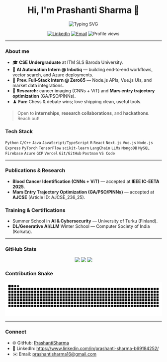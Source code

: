 <!-- Profile Header -->
<h1 align="center">Hi, I'm Prashanti Sharma 👋</h1>
<p align="center">
  <img src="https://readme-typing-svg.demolab.com?font=Fira+Code&size=22&pause=1000&center=true&vCenter=true&width=700&lines=AI+Automation+%7C+Full‑Stack+Developer+%7C+Researcher;CSE+Undergrad+%40+ITM+SLS+Baroda+University;Passionate+about+LLMs%2C+GNNs%2C+and+Edge+AI" alt="Typing SVG" />
</p>

<p align="center">
  <a href="https://www.linkedin.com/in/prashanti-sharma-b69184252/"><img alt="LinkedIn" src="https://img.shields.io/badge/LinkedIn-0077B5?logo=linkedin&logoColor=white"></a>
  <a href="mailto:prashantisharma16@gmail.com"><img alt="Email" src="https://img.shields.io/badge/Email-%20-informational?logo=gmail"></a>
  <img alt="Profile views" src="https://komarev.com/ghpvc/?username=PrashantiSharma&style=flat">
</p>

---

### About me
- 🎓 **CSE Undergraduate** at ITM SLS Baroda University.
- 🤖 **AI Automation Intern @ Inbotiq** — building end‑to‑end workflows, vector search, and Azure deployments.
- 🧩 **Prev. Full‑Stack Intern @ Zero65** — Node.js APIs, Vue.js UIs, and market data integrations.
- 🧪 **Research:** cancer imaging (CNNs + ViT) and **Mars entry trajectory optimization** (GA/PSO/PINNs).
- ♟️ **Fun:** Chess & debate wins; love shipping clean, useful tools.

> Open to **internships**, **research collaborations**, and **hackathons**. Reach out!

### Tech Stack
`Python` `C/C++` `Java` `JavaScript/TypeScript` `R` `React` `Next.js` `Vue.js` `Node.js` `Express`
`PyTorch` `TensorFlow` `scikit‑learn` `LangChain` `LLMs`
`MongoDB` `MySQL` `Firebase`
`Azure` `GCP` `Vercel` `Git/GitHub` `Postman` `VS Code`

---

### Publications & Research
- **Blood Cancer Identification (CNNs + ViT)** — accepted at **IEEE IC‑EETA 2025**.
- **Mars Entry Trajectory Optimization (GA/PSO/PINNs)** — accepted at **AJCSE** (Article ID: AJCSE_236_25).

### Training & Certifications
- Summer School in **AI & Cybersecurity** — University of Turku (Finland).
- **DL/Generative AI/LLM** Winter School — Computer Society of India (Kolkata).

---

### GitHub Stats
<p align="center">
  <img src="https://github-readme-stats.vercel.app/api?username=PrashantiSharma&show_icons=true" height="160" />
  <img src="https://github-readme-streak-stats.herokuapp.com/?user=PrashantiSharma" height="160" />
  <img src="https://github-readme-stats.vercel.app/api/top-langs/?username=PrashantiSharma&layout=compact" height="160" />
</p>

### Contribution Snake
<p align="center">
  <img src="https://raw.githubusercontent.com/PrashantiSharma/PrashantiSharma/output/github-contribution-grid-snake.svg" alt="snake" />
</p>

---

### Connect
- 🌐 GitHub: <a href="https://github.com/PrashantiSharma">PrashantiSharma</a>
- 💼 LinkedIn: <a href="https://www.linkedin.com/in/prashanti-sharma-b69184252/">https://www.linkedin.com/in/prashanti-sharma-b69184252/</a>
- ✉️ Email: <a href="mailto:prashantisharma16@gmail.com">prashantisharma16@gmail.com</a>

<!--
How to use:
1) Create a public repo named exactly 'PrashantiSharma' and place this README.md at its root.
2) (Optional) Add the snake GitHub Action from .github/workflows/snake.yml in this package.
3) Commit & push; your profile README will appear at https://github.com/PrashantiSharma.
-->
